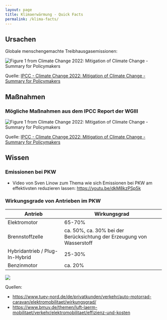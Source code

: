 ```yaml
---
layout: page
title: Klimaerwärmung - Quick Facts
permalink: /klima-facts/
---
```


## Ursachen

Globale menschengemachte Treibhausgasemissionen:

![Figure 1 from Climate Change 2022: Mitigation of Climate Change - Summary for Policymakers](https://www.ipcc.ch/report/ar6/wg3/static/a238b7da3241740621d78d57453443ec/0a506/IPCC_AR6_WGIII_FigureSPM1.webp)

Quelle: [IPCC - Climate Change 2022: Mitigation of Climate Change - Summary for Policymakers](https://report.ipcc.ch/ar6wg3/pdf/IPCC_AR6_WGIII_SummaryForPolicymakers.pdf)


## Maßnahmen

### Mögliche Maßnahmen aus dem IPCC Report der WGIII

![Figure 1 from Climate Change 2022: Mitigation of Climate Change - Summary for Policymakers](https://www.ipcc.ch/report/ar6/wg3/figures/summary-for-policymakers/IPCC_AR6_WGIII_FigureSPM7.png)

Quelle: [IPCC - Climate Change 2022: Mitigation of Climate Change - Summary for Policymakers](https://report.ipcc.ch/ar6wg3/pdf/IPCC_AR6_WGIII_SummaryForPolicymakers.pdf)

## Wissen

### Emissionen bei PKW

- Video von Sven Linow zum Thema wie sich Emissionen bei PKW am effektivsten reduzieren lassen: <https://youtu.be/dkM8kzPSp5k>

### Wirkungsgrade von Antrieben im PKW

| Antrieb | Wirkungsgrad |
| ---- | ---- |
| Elektromotor | 65-70% |
| Brennstoffzelle | ca. 50%, ca. 30% bei der Berücksichtung der Erzeugung von Wasserstoff |
| Hybridantrieb / Plug-In-Hybrid | 25-30% |
| Benzinmotor | ca. 20% |

![](https://www.bmuv.de/typo3temp/assets/_processed_/1/8/csm__c__BMU_maristeiner_Grafik-Design__csm_infografik_wirkungsgrade_elektroautos_320086606a_99d853fd65_0ab65de042.jpg)

Quellen:

- <https://www.tuev-nord.de/de/privatkunden/verkehr/auto-motorrad-caravan/elektromobilitaet/wirkungsgrad/>
- <https://www.bmuv.de/themen/luft-laerm-mobilitaet/verkehr/elektromobilitaet/effizienz-und-kosten>